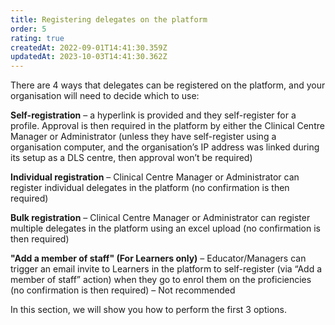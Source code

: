 ```yaml
---
title: Registering delegates on the platform
order: 5
rating: true
createdAt: 2022-09-01T14:41:30.359Z
updatedAt: 2023-10-03T14:41:30.362Z
---
```

There are 4 ways that delegates can be registered on the platform, and your organisation will need to decide which to use:

**Self-registration** – a hyperlink is provided and they self-register for a profile. Approval is then required in the platform by either the Clinical Centre Manager or Administrator (unless they have self-register using a organisation computer, and the organisation’s IP address was linked during its setup as a DLS centre, then approval won’t be required)

**Individual registration** – Clinical Centre Manager or Administrator can register individual delegates in the platform (no confirmation is then required)

**Bulk registration** – Clinical Centre Manager or Administrator can register multiple delegates in the platform using an excel upload (no confirmation is then required)

**"Add a member of staff" (For Learners only)** – Educator/Managers can trigger an email invite  to Learners in the platform to self-register (via “Add a member of staff” action) when they go to enrol them on the proficiencies (no confirmation is then required) – Not recommended

In this section, we will show you how to perform the first 3 options. 
